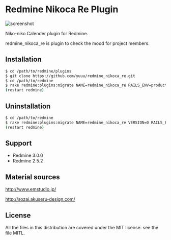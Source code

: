 # Redmine Nikoca Re Plugin

![screenshot](https://raw.githubusercontent.com/yuuu/redmine_nikoca_re/master/assets/images/screenshot.png)

Niko-niko Calender plugin for Redmine.

redmine_nikoca_re is plugin to check the mood for project members.

## Installation 
```bash
$ cd /path/to/redmine/plugins
$ git clone https://github.com/yuuu/redmine_nikoca_re.git
$ cd /path/to/redmine
$ rake redmine:plugins:migrate NAME=redmine_nikoca_re RAILS_ENV=production 
(restart redmine)
```

## Uninstallation
```bash
$ cd /path/to/redmine
$ rake redmine:plugins:migrate NAME=redmine_nikoca_re VERSION=0 RAILS_ENV=production 
(restart redmine)
```

## Support

- Redmine 3.0.0
- Redmine 2.5.2


## Material sources
<http://www.emstudio.jp/>

<http://sozai.akuseru-design.com/>

## License
All the files in this distribution are covered under the MIT license.
see the file MITL.
